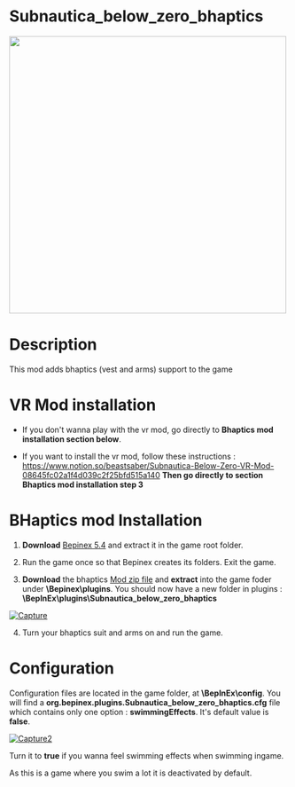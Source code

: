 # Subnautica_below_zero_bhaptics

<img src="https://cdn1.epicgames.com/salesEvent/salesEvent/EGS_SubnauticaBelowZero_UnknownWorldsEntertainmentInc_S1_2560x1440-c8f0ba616d3dcd2ef3dcdd0c7d5e8967" width="500" />

# Description

This mod adds bhaptics (vest and arms) support to the game

# VR Mod installation

- If you don't wanna play with the vr mod, go directly to **Bhaptics mod installation section below**.

- If you want to install the vr mod, follow these instructions : https://www.notion.so/beastsaber/Subnautica-Below-Zero-VR-Mod-08645fc02a1f4d039c2f25bfd515a140
**Then go directly to section Bhaptics mod installation step 3**

# BHaptics mod Installation

1. **Download** [Bepinex 5.4](https://github.com/BepInEx/BepInEx/releases/tag/v5.4.21) and extract it in the game root folder.

2. Run the game once so that Bepinex creates its folders. Exit the game.

3. **Download** the bhaptics [Mod zip file](https://github.com/Astienth/Subnautica_below_zero_bhaptics/releases/download/1.0/Subnautica_below_zero_bhaptics.zip) and **extract** into the game foder under **\Bepinex\plugins**. You should now have a new folder in plugins : **\BepInEx\plugins\Subnautica_below_zero_bhaptics**


<a href="https://imgbb.com/"><img src="https://i.ibb.co/RvqjXNv/Capture.png" alt="Capture" border="0"></a>


4. Turn your bhaptics suit and arms on and run the game.

# Configuration

Configuration files are located in the game folder, at **\BepInEx\config**.
You will find a **org.bepinex.plugins.Subnautica_below_zero_bhaptics.cfg** file which contains only one option : **swimmingEffects**.
It's default value is **false**. 

<a href="https://imgbb.com/"><img src="https://i.ibb.co/qmjhnfw/Capture2.png" alt="Capture2" border="0"></a>

Turn it to **true** if you wanna feel swimming effects when swimming ingame.

As this is a game where you swim a lot it is deactivated by default.
